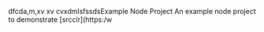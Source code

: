 dfcda,m,xv xv cvxdmlsfssdsExample Node Project
An example node project to demonstrate [srcclr](https:/w

